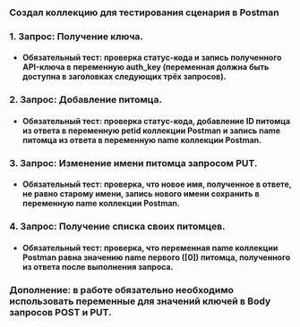 ### Создал коллекцию для тестирования сценария в Postman
### 1. Запрос: Получение ключа.
   + #### Обязательный тест: проверка статус-кода и запись полученного API-ключа в переменную auth_key (переменная должна быть доступна в заголовках следующих трёх запросов).
### 2. Запрос: Добавление питомца.
   + #### Обязательный тест: проверка статус-кода, добавление ID питомца из ответа в переменную petid коллекции Postman и запись name питомца из ответа в переменную name коллекции Postman.
### 3. Запрос: Изменение имени питомца запросом PUT.
   + #### Обязательный тест: проверка, что новое имя, полученное в ответе, не равно старому имени, запись нового имени сохранить в переменную name коллекции Postman.
### 4. Запрос: Получение списка своих питомцев.
   + #### Обязательный тест: проверка, что переменная name коллекции Postman равна значению name первого ([0]) питомца, полученного из ответа после выполнения запроса.
   ### Дополнение: в работе обязательно необходимо использовать переменные для значений ключей в Body запросов POST и PUT.
